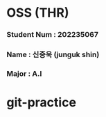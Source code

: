 ﻿# OSS (THR)
### Student Num : 202235067
### Name  : 신중욱 (junguk shin)
### Major : A.I
# git-practice
